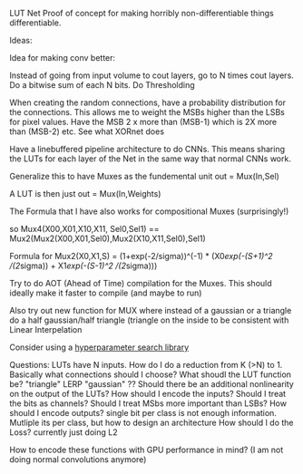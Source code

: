 LUT Net
Proof of concept for making horribly non-differentiable things differentiable.

Ideas:

Idea for making conv better:

Instead of going from input volume to cout layers, go to N times cout layers. Do a bitwise sum of each N bits. Do Thresholding



When creating the random connections, have a probability distribution for the connections.
This allows me to weight the MSBs higher than the LSBs for pixel values. Have the MSB 2 x more than (MSB-1) which is 2X more than (MSB-2) etc. See what XORnet does

Have a linebuffered pipeline architecture to do CNNs. This means sharing the LUTs for each layer of the Net in the same way that normal CNNs work. 

Generalize this to have Muxes as the fundemental unit out = Mux(In,Sel)

A LUT is then just out = Mux(In,Weights)

The Formula that I have also works for compositional Muxes (surprisingly!)

so Mux4(X00,X01,X10,X11, Sel0,Sel1) == Mux2(Mux2(X00,X01,Sel0),Mux2(X10,X11,Sel0),Sel1)

Formula for Mux2(X0,X1,S) = (1+exp(-2/sigma))^(-1) * (X0*exp(-(S+1)^2 /(2*sigma)) + X1*exp(-(S-1)^2 /(2*sigma)))

Try to do AOT (Ahead of Time) compilation for the Muxes. This should ideally make it faster to compile (and maybe to run)

Also try out new function for MUX where instead of a gaussian or a triangle do a half gaussian/half triangle (triangle on the inside to be consistent with Linear Interpelation 

Consider using a [hyperparameter search library](http://sheffieldml.github.io/GPyOpt/)


Questions:
LUTs have N inputs. How do I do a reduction from K (>N) to 1. Basically what connections should I choose?
What shoudl the LUT function be?
  "triangle" LERP
  "gaussian"
  ??
Should there be an additional nonlinearity on the output of the LUTs?
How should I encode the inputs? Should I treat the bits as channels? Should I treat MSbs more important than LSBs?
How should I encode outputs? single bit per class is not enough information.
  Mutliple its per class, but how to design an architecture
How should I do the Loss? currently just doing L2


How to encode these functions with GPU performance in mind? (I am not doing normal convolutions anymore)





